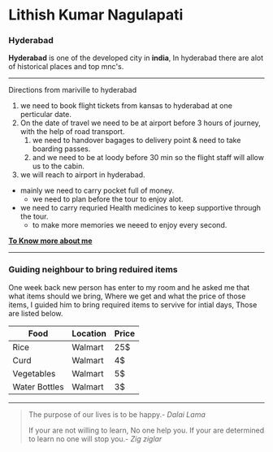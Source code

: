 # Lithish Kumar Nagulapati
### Hyderabad
**Hyderabad** is one of the developed city in **india**, In hyderabad there are alot of historical places and top mnc's.
****
Directions from mariville to hyderabad

1. we need to book flight tickets from kansas to hyderabad at one perticular date.
2. On the date of travel we need to be at airport before 3 hours of journey, with the help of road transport.
    1. we need to handover bagages to delivery point & need to take boarding passes.
    2. and we need to be at loody before 30 min so the flight staff will allow us to the cabin.
3. we will reach to airport in hyderabad.

* mainly we need to carry pocket full of money.
    * we need to plan before the tour to enjoy alot.
* we need to carry requried Health medicines to keep supportive through the tour.
    * to make more memories we neeed to enjoy every second.

**[To Know more about me](AboutMe.md)**
****
### Guiding neighbour to bring reduired items 
 One week back new person has enter to my room and he asked me that what items should we bring, Where we get and what the price of those items, I guided him to bring required items to servive for intial days, Those are listed below.

|Food |Location |Price|
|---|---|---| 
|Rice|Walmart|25$|
|Curd|Walmart|4$|
|Vegetables|Walmart|5$|
|Water Bottles|Walmart|3$|
****
> The purpose of our lives is to be happy.- *Dalai Lama*
>
> If your are not willing to learn, No one  help you. If your are determined to learn no one will stop you.- *Zig ziglar*